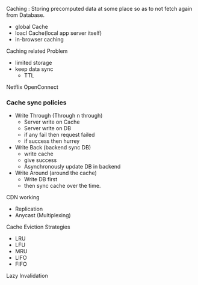 Caching
: Storing precomputed data at some place so as to not fetch again from Database.
- global Cache
- loacl Cache(local app server itself)
- in-browser caching

Caching related Problem
- limited storage
- keep data sync
   - TTL

Netflix OpenConnect

### Cache sync policies
- Write Through (Through n through)
   - Server write on Cache
   - Server write on DB
   - if any fail then request failed  
   - if success then hurrey
- Write Back (backend sync DB)
   - write cache
   - give success
   - Asynchronously update DB in backend
- Write Around (around the cache)
   - Write DB first
   - then sync cache over the time.


CDN working
- Replication
- Anycast (Multiplexing)

Cache Eviction Strategies
- LRU
- LFU
- MRU
- LIFO
- FIFO


Lazy Invalidation